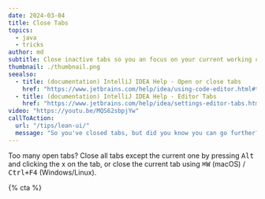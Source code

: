 ```yaml
---
date: 2024-03-04
title: Close Tabs
topics:
  - java
  - tricks
author: md
subtitle: Close inactive tabs so you an focus on your current working context.
thumbnail: ./thumbnail.png
seealso:
  - title: (documentation) IntelliJ IDEA Help - Open or close tabs
    href: "https://www.jetbrains.com/help/idea/using-code-editor.html#table_for_tabs"
  - title: (documentation) IntelliJ IDEA Help - Editor Tabs
    href: "https://www.jetbrains.com/help/idea/settings-editor-tabs.html"
video: "https://youtu.be/MQS62sbpjYw"
callToAction:
  url: "/tips/lean-ui/"
  message: "So you've closed tabs, but did you know you can go further? A lot further!"
---
```


Too many open tabs? Close all tabs except the current one by pressing <kbd>Alt</kbd> and clicking the x on the tab, or close the current tab using <kbd>⌘W</kbd> (macOS) / <kbd>Ctrl+F4</kbd> (Windows/Linux).

{% cta %}
